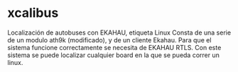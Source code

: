 # xcalibus
Localización de autobuses con EKAHAU, etiqueta Linux
Consta de una serie de un modulo ath9k (modificado), y de un cliente Ekahau. Para que el sistema funcione correctamente se necesita de EKAHAU RTLS. Con este sistema se puede localizar cualquier board en la que se pueda correr un linux.
